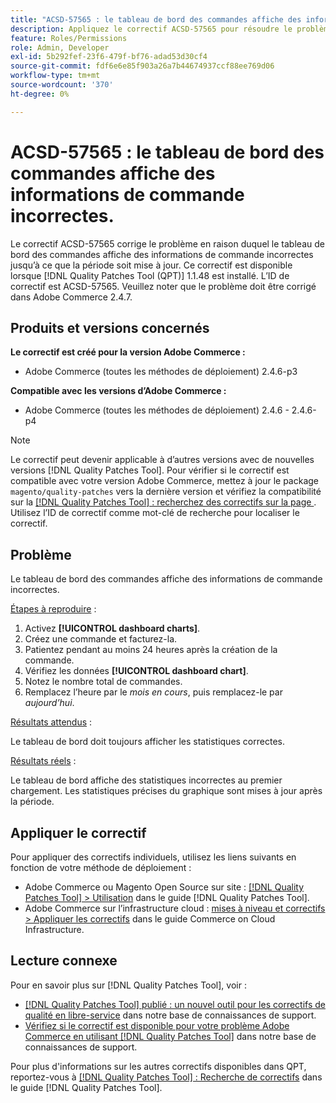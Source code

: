 ```yaml
---
title: "ACSD-57565 : le tableau de bord des commandes affiche des informations de commande incorrectes"
description: Appliquez le correctif ACSD-57565 pour résoudre le problème Adobe Commerce en raison duquel le tableau de bord des commandes affiche des informations de commande incorrectes jusqu’à ce que la période soit mise à jour.
feature: Roles/Permissions
role: Admin, Developer
exl-id: 5b292fef-23f6-479f-bf76-adad53d30cf4
source-git-commit: fdf6e6e85f903a26a7b44674937ccf88ee769d06
workflow-type: tm+mt
source-wordcount: '370'
ht-degree: 0%

---
```


# ACSD-57565 : le tableau de bord des commandes affiche des informations de commande incorrectes.

Le correctif ACSD-57565 corrige le problème en raison duquel le tableau de bord des commandes affiche des informations de commande incorrectes jusqu’à ce que la période soit mise à jour. Ce correctif est disponible lorsque [!DNL Quality Patches Tool (QPT)] 1.1.48 est installé. L’ID de correctif est ACSD-57565. Veuillez noter que le problème doit être corrigé dans Adobe Commerce 2.4.7.

## Produits et versions concernés

**Le correctif est créé pour la version Adobe Commerce :**

* Adobe Commerce (toutes les méthodes de déploiement) 2.4.6-p3

**Compatible avec les versions d’Adobe Commerce :**

* Adobe Commerce (toutes les méthodes de déploiement) 2.4.6 - 2.4.6-p4

>[!NOTE]
>
>Le correctif peut devenir applicable à d’autres versions avec de nouvelles versions [!DNL Quality Patches Tool]. Pour vérifier si le correctif est compatible avec votre version Adobe Commerce, mettez à jour le package `magento/quality-patches` vers la dernière version et vérifiez la compatibilité sur la [[!DNL Quality Patches Tool] : recherchez des correctifs sur la page ](https://experienceleague.adobe.com/tools/commerce-quality-patches/index.html?lang=fr). Utilisez l’ID de correctif comme mot-clé de recherche pour localiser le correctif.

## Problème

Le tableau de bord des commandes affiche des informations de commande incorrectes.

<u>Étapes à reproduire</u> :

1. Activez **[!UICONTROL dashboard charts]**.
1. Créez une commande et facturez-la.
1. Patientez pendant au moins 24 heures après la création de la commande.
1. Vérifiez les données **[!UICONTROL dashboard chart]**.
1. Notez le nombre total de commandes.
1. Remplacez l’heure par le *mois en cours*, puis remplacez-le par *aujourd’hui*.

<u>Résultats attendus</u> :

Le tableau de bord doit toujours afficher les statistiques correctes.

<u>Résultats réels</u> :

Le tableau de bord affiche des statistiques incorrectes au premier chargement. Les statistiques précises du graphique sont mises à jour après la période.

## Appliquer le correctif

Pour appliquer des correctifs individuels, utilisez les liens suivants en fonction de votre méthode de déploiement :

* Adobe Commerce ou Magento Open Source sur site : [[!DNL Quality Patches Tool] > Utilisation](https://experienceleague.adobe.com/docs/commerce-operations/tools/quality-patches-tool/usage.html?lang=fr) dans le guide [!DNL Quality Patches Tool].
* Adobe Commerce sur l’infrastructure cloud : [mises à niveau et correctifs > Appliquer les correctifs](https://experienceleague.adobe.com/docs/commerce-cloud-service/user-guide/develop/upgrade/apply-patches.html?lang=fr) dans le guide Commerce on Cloud Infrastructure.

## Lecture connexe

Pour en savoir plus sur [!DNL Quality Patches Tool], voir :

* [[!DNL Quality Patches Tool] publié : un nouvel outil pour les correctifs de qualité en libre-service](/help/announcements/adobe-commerce-announcements/magento-quality-patches-released-new-tool-to-self-serve-quality-patches.md) dans notre base de connaissances de support.
* [Vérifiez si le correctif est disponible pour votre problème Adobe Commerce en utilisant  [!DNL Quality Patches Tool]](/help/support-tools/patches-available-in-qpt-tool/check-patch-for-magento-issue-with-magento-quality-patches.md) dans notre base de connaissances de support.

Pour plus d&#39;informations sur les autres correctifs disponibles dans QPT, reportez-vous à [[!DNL Quality Patches Tool] : Recherche de correctifs](https://experienceleague.adobe.com/tools/commerce-quality-patches/index.html?lang=fr) dans le guide [!DNL Quality Patches Tool].
